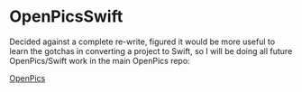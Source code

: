# OpenPicsSwift

Decided against a complete re-write, figured it would be more useful to learn the gotchas in converting a project to Swift, so I will be doing all future OpenPics/Swift work in the main OpenPics repo:

[OpenPics](https://github.com/pj4533/OpenPics)

